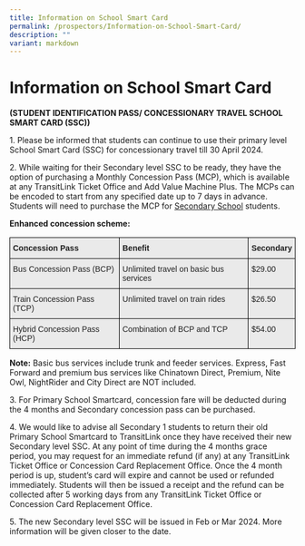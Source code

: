 ```yaml
---
title: Information on School Smart Card
permalink: /prospectors/Information-on-School-Smart-Card/
description: ""
variant: markdown
---
```

Information on School Smart Card
================================
**(STUDENT IDENTIFICATION PASS/ CONCESSIONARY TRAVEL SCHOOL SMART CARD (SSC))**

1\. Please be informed that students can continue to use their primary level School Smart Card (SSC) for concessionary travel till 30 April 2024.

2\. While waiting for their Secondary level SSC to be ready, they have the option of purchasing a Monthly Concession Pass (MCP), which is available at any TransitLink Ticket Office and Add Value Machine Plus. The MCPs can be encoded to start from any specified date up to 7 days in advance. Students will need to purchase the MCP for <u>Secondary School</u> students.

<b>Enhanced concession scheme:</b>

<style type="text/css">
.tg  {border-collapse:collapse;border-spacing:0;}
.tg td{border-color:black;border-style:solid;border-width:1px;font-family:Arial, sans-serif;font-size:14px;
  overflow:hidden;padding:10px 5px;word-break:normal;}
.tg th{border-color:black;border-style:solid;border-width:1px;font-family:Arial, sans-serif;font-size:14px;
  font-weight:normal;overflow:hidden;padding:10px 5px;word-break:normal;}
.tg .tg-y7qa{background-color:#EAEAEA;color:#222;text-align:left;vertical-align:top}
.tg .tg-rj1p{background-color:#EAEAEA;color:#222;font-weight:bold;text-align:left;vertical-align:top}
</style>
<table class="tg">
<thead>
  <tr>
    <th class="tg-rj1p">Concession Pass</th>
    <th class="tg-rj1p">Benefit</th>
    <th class="tg-rj1p">Secondary</th>
  </tr>
</thead>
<tbody>
  <tr>
    <td class="tg-y7qa">Bus Concession Pass (BCP)</td>
    <td class="tg-y7qa">Unlimited travel on basic bus services</td>
    <td class="tg-y7qa">$29.00</td>
  </tr>
  <tr>
    <td class="tg-y7qa">Train Concession Pass (TCP)</td>
    <td class="tg-y7qa">Unlimited travel on train rides</td>
    <td class="tg-y7qa">$26.50</td>
  </tr>
  <tr>
    <td class="tg-y7qa">Hybrid Concession Pass (HCP)</td>
    <td class="tg-y7qa">Combination of BCP and TCP</td>
    <td class="tg-y7qa">$54.00</td>
  </tr>
</tbody>
</table>


<b>Note:</b> Basic bus services include trunk and feeder services. Express, Fast Forward and premium bus services like Chinatown Direct, Premium, Nite Owl, NightRider and City Direct are NOT included.

3\. For Primary School Smartcard, concession fare will be deducted during the 4 months and Secondary concession pass can be purchased.

4\. We would like to advise all Secondary 1 students to return their old Primary School Smartcard to TransitLink once they have received their new Secondary level SSC. At any point of time during the 4 months grace period, you may request for an immediate refund (if any) at any TransitLink Ticket Office or Concession Card Replacement Office. Once the 4 month period is up, student’s card will expire and cannot be used or refunded immediately. Students will then be issued a receipt and the refund can be collected after 5 working days from any TransitLink Ticket Office or Concession Card Replacement Office.

5\. The new Secondary level SSC will be issued in Feb or Mar 2024. More information will be given closer to the date.